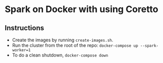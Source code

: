 # Spark on Docker with using Coretto

## Instructions
- Create the images by running `create-images.sh`.
- Run the cluster from the root of the repo: `docker-compose up --spark-worker=1`
- To do a clean shutdown, `docker-compose down`
